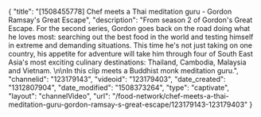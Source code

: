 {
    "title": "[1508455778] Chef meets a Thai meditation guru - Gordon Ramsay's Great Escape",
    "description": "From season 2 of Gordon's Great Escape. For the second series, Gordon goes back on the road doing what he loves most: searching out the best food in the world and testing himself in extreme and demanding situations. This time he's not just taking on one country, his appetite for adventure will take him through four of South East Asia's most exciting culinary destinations: Thailand, Cambodia, Malaysia and Vietnam. \n\nIn this clip meets a Buddhist monk meditation guru.",
    "channelid": "123179143",
    "videoid": "123179403",
    "date_created": "1312807904",
    "date_modified": "1508373264",
    "type": "captivate",
    "layout": "channelVideo",
    "url": "\/food-network\/chef-meets-a-thai-meditation-guru-gordon-ramsay-s-great-escape\/123179143-123179403"
}
